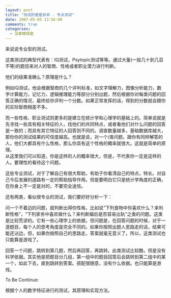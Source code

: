 ```yaml
---
layout: post
title: "测试的是是非非 - 专业测试"
date: 2007-05-05 13:56:00
comments: true
categories:
  - 没事瞎琢磨
---
```

来说说专业型的测试。

这类测试的典型代表有：IQ测试，Psytopic测试等等。通过大量(一般几十到几百不等)的题目来对人的智商、性格或者职业潜力进行判断。

他们的结果准确么？原理是什么？

例如IQ测试，他会根据智商的几个评判标准，如文字理解力，图像分析能力，数字计算能力，记忆力，逻辑推理能力等部分分别出题，然后根据你对每类问题的回答正确的情况，最终给你评判一个分数。如果正常发挥的话，得到的分数就会跟你的实际智商相差不多。

而一些性格、职业测试则更多的是建立在统计学和心理学的基础上的。简单说就是先寻找一些具有相关特征的人，找他们的共同特点，或者看他们对什么问题的回答是一致的；而具有其它特征的人回答则不同的。调查数量越多，基础数据库越大，那你你的测试结果的可信度越高。也就是说，对一个/类问题，跟你有同样解答的人，他们大都具有什么性格，那么你具有这个性格的概率就很大。这就是简单的原理。  
从这里我们可以知道，你是这样的人的概率很大，但是，不代表你一定是这样的人。要理性的看待这个问题。

这些专业测试，对于了解自己有很大帮助，有助于你看清自己的特点，特长。对自己今后发展的道路有一定的帮助指导作用。但是要明白它只是统计学角度的正确，在你身上不一定是对的，不要完全迷信。

还有两类，看似很专业的测试，我们要好好分析一下：

问一个不着边的问题，就判断出得你性格，比如说“下列食物中你喜欢什么？来判断性格”，“下列家务中喜欢做什么？来判断婚后是否容易出轨”之类的问题。这类是比较荒谬的。它有一些心理学上的依据，但问题是，在回答问题的时候，对于一道题目，每个人的思考角度是完全不同的。如果你按照出题人思路走的话，结果可能还沾边，但，如果你按照自己的思路走，答案就毫无意义了。所以，这类测试也只能算是游戏了。

回答一个问题，跳转到第几题，然后再回答，再跳转。此类测试比较酷，但是没有科学依据。其实他是把题目分几组，第一组中的题目回答后会跳转到第二组中的某一个，如此下去，直到跳转到答案。搭配很随意，没有什么依据。也只能算是游戏。

To Be Continue:

根据个人的数字特征进行的测试，其原理和实现方法。
